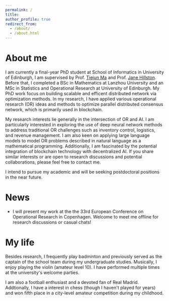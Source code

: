 ```yaml
---
permalink: /
title: 
author_profile: true
redirect_from: 
  - /about/
  - /about.html
---
```


About me
=====
I am currently a final-year PhD student at School of Informatics in University of Edinburgh, I am supervised by  Prof. [Tiejun Ma](https://www.research.ed.ac.uk/en/persons/tiejun-ma) and Prof. [Jane Hillston](https://homepages.inf.ed.ac.uk/jeh/). Before that, I completed a BSc in Mathematics at Lanzhou University and an MSc in Statistics and Operational Research at University of Edinburgh. My PhD work focus on building scalable and efficent distributed network via optimization methods. In my research, I have applied various operational research (OR) ideas and methods to optimize parallel distributed consensus network, which is primarily used in blockchain.

My research interests lie generally in the intersection of OR and AI. I am particularly interested in exploring the use of deep neural network methods to address traditional OR challenges such as inventory control, logistics, and revenue management. I am also keen on applying large language models to model OR problems described in natural language as a mathematical programming. Additionally, I am fascinated by the potential integration of blockchain technology with decentralized AI. If you share similar interests or are open to research discussions and potential collaborations, please feel free to contact me.

I intend to pursue my academic and will be seeking postdoctoral positions in the near future. 

News
=====
* I will present my work at the the 33rd European Conference on Operational Research in Copenhagen. Welcome to meet me offline for research discussions or casual chats!

My life
=====
Besides research, I frequently play badminton and previously served as the captain of the school team during my undergraduate studies. Musically, I enjoy playing the violin (amateur level 10). I have performed multiple times at the university's welcome parties.

I am also a football enthusiast and a devoted fan of Real Madrid. Addtionally, I have a interest in chess (though I haven't played for years) and won fifth place in a city-level amateur competition during my childhood.
